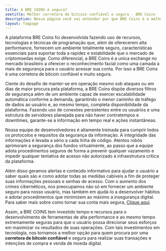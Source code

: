 ```yaml
---
title: A BRE COINS é segura?
seotitle: Melhor corretora de bitcoin confiável e segura - BRE Coins
description: Nessa página você vai entender por que BRE Coins é a melhor corretora de bitcoin, segura e confiável do mercado. Confira já.
layout: faqpage
---
```

A plataforma BRE Coins foi desenvolvida fazendo uso de recursos, tecnologias e técnicas de programação que, além de oferecerem alta performance, fornecem um ambiente totalmente seguro, características essenciais para suportar toda a rapidez e estabilidade que o mercado de criptomoedas exige. Como diferencial, a BRE Coins é a unica exchange no mercado brasileiro a oferecer o reconhecimento facial como uma camada a mais de segurança para o usuário acessar sua conta. Por isso a BRE Coins é uma corretora de bitcoin confiável e muito segura.

Ciente do desafio de manter-se em operação mesmo sob ataques ou em dias de maior procura pela plataforma, a BRE Coins dispõe diversos filtros de segurança além de um ambiente capaz de exercer escalabilidade automática conforme a demanda, garantindo o menor caminho de tráfego de dados ao usuário e, ao mesmo tempo, completa disponibilidade da plataforma. Fazendo uso de conexões persistentes entre os usuários e uma estrutura de servidores planejada para não haver contratempos e downtimes, garante-se a informação em tempo real e ações instantâneas.

Nossa equipe de desenvolvedores é altamente treinada para cumprir todos os protocolos e requisitos da segurança da informação. A integridade das informações é levada a sério a cada linha de código. Atentos robôs aprimoram a segurança dos fundos virtualmente, ao passo que a equipe adota procedimentos seguros de forma a prevenir qualquer vazamento e impedir qualquer tentativa de acesso não autorizado à infraestrutura crítica da plataforma.

Além disso geramos alertas e conteúdo informativo para ajudar o usuário a saber quais são e como adotar todas as medidas cabíveis a fim de proteger suas informações pessoais e senhas de acesso. Com o aumento dos crimes cibernéticos, nos preocupamos não só em fornecer um ambiente seguro para nosso usuário, mas também em ajudá-lo a desenvolver hábitos e adotar procedimentos que minimizem ao máximo a insegurança digital. Para saber mais sobre como tornar sua conta mais segura, [Clique aqui](/faq/como-posso-deixar-minha-conta-mais-segura.html).

Assim, a BRE COINS tem investido tempo e recursos para o desenvolvimento de ferramentas de alta performance e ao mesmo tempo extremamente seguras para que o usuário possa direcionar seus esforços em maximizar os resultados de suas operações. Com tais investimentos em tecnologia, nos tornamos a melhor opção para quem procura por uma **corretora de bitcoin confiável** e segura para realizar suas transações e intenções de compra e venda de moeda digital.
